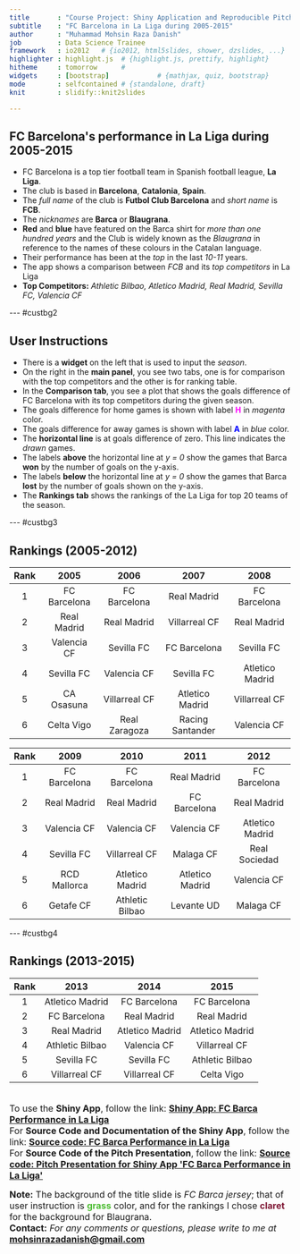 ```yaml
---
title       : "Course Project: Shiny Application and Reproducible Pitch"
subtitle    : "FC Barcelona in La Liga during 2005-2015"
author      : "Muhammad Mohsin Raza Danish"
job         : Data Science Trainee
framework   : io2012   # {io2012, html5slides, shower, dzslides, ...}
highlighter : highlight.js  # {highlight.js, prettify, highlight}
hitheme     : tomorrow      # 
widgets     : [bootstrap]            # {mathjax, quiz, bootstrap}
mode        : selfcontained # {standalone, draft}
knit        : slidify::knit2slides

---
```


<style>

.title-slide {

  background-image:url(assets/img/barca_shirt.png);
  background-repeat: no-repeat;
  background-position: center center;
  background-size: cover;
  
}

  <!-- /* background-color: #4DBD33; FC Barca blue: #00529F, FC Barca claret: #722F37, grass: #4DBD33, spring green:#00EE76 */ -->
  <!-- /* font-color: #00529F; */ -->


.title-slide hgroup > h1{
  font-family: 'Oswald', sans-serif;
  color: #000000
}

.title-slide hgroup > h2{
  font-family: 'Oswald', 'Calibri', sans-serif;
  color: #000000;
}

.title-slide hgroup > p{
  font-family: 'Oswald', 'Calibri', sans-serif;
  color: #CCCCCC;
}

slide:not(.segue) h2{
  font-family: 'Calibri', Arial, sans-serif;
  font-size: 52px;
  font-style: normal;
  font-weight: bold;
  text-transform: normal;
  letter-spacing: -2px;
  line-height: 1.2em;
  color: #000000;
}


/* Fonts and Spacing */
article p, article li, article li.build, section p, section li{
  font-family: 'Open Sans','Helvetica', 'Crimson Text', 'Garamond',  'Palatino', sans-serif;
  text-align: justify;
  font-size:22px;
  line-height: 1.5em;
  color: #000000;
}

slides > slide:not(.nobackground):after {
  font-size: 12pt;  
  content: attr(data-slide-num) "/" attr(data-total-slides);
  position: absolute;
  bottom: 20px;
  right: 60px;
  line-height: 1.9;
  color: #000000;
}

</style>


## FC Barcelona's performance in La Liga during 2005-2015


- FC Barcelona is a top tier football team in Spanish football league, **La Liga**.
- The club is based in **Barcelona**, **Catalonia**, **Spain**.
- The *full name* of the club is **Futbol Club Barcelona** and *short name* is **FCB**.
- The *nicknames* are **Barca** or **Blaugrana**.
- **Red** and **blue** have featured on the Barca shirt for *more than one hundred years* and the Club is widely known as the *Blaugrana* in reference to the names of these colours in the Catalan language.
- Their performance has been at the *top* in the last *10-11* years.
- The app shows a comparison between *FCB* and its *top competitors* in La Liga
- **Top Competitors:**
 *Athletic Bilbao, Atletico Madrid, Real Madrid, Sevilla FC, Valencia CF*


--- #custbg2

<style>
#custbg2 {
  background-color: #4DBD33;
}

#custbg2 h2{
  color: #000000;

}

</style>

## User Instructions

- There is a **widget** on the left that is used to input the *season*.
- On the right in the **main panel**, you see two tabs, one is for comparison with the top competitors and the other is for ranking table.
- In the **Comparison tab**, you see a plot that shows the goals difference of FC Barcelona with its top competitors during the given season.
- The goals difference for home games is shown with label <font color = "magenta">**H**</font> in *magenta* color. 
- The goals difference for away games is shown with label <font color = "blue">**A**</font> in *blue* color.
- The **horizontal line** is at goals difference of zero. This line indicates the *drawn* games. 
- The labels **above** the horizontal line at *y = 0* show the games that Barca **won** by the number of goals on the y-axis. 
- The labels **below** the horizontal line at *y = 0* show the games that Barca **lost** by the number of goals shown on the y-axis.
- The **Rankings tab** shows the rankings of the La Liga for top 20 teams of the season.

--- #custbg3 

<style>

#custbg3 {
  background-color: #7F1734;
}

#custbg3 h2{
  color: #000000;
}
</style>

## Rankings (2005-2012)



|  Rank  |     2005     |     2006      |       2007       |      2008       |
|:------:|:------------:|:-------------:|:----------------:|:---------------:|
|   1    | FC Barcelona | FC Barcelona  |   Real Madrid    |  FC Barcelona   |
|   2    | Real Madrid  |  Real Madrid  |  Villarreal CF   |   Real Madrid   |
|   3    | Valencia CF  |  Sevilla FC   |   FC Barcelona   |   Sevilla FC    |
|   4    |  Sevilla FC  |  Valencia CF  |    Sevilla FC    | Atletico Madrid |
|   5    |  CA Osasuna  | Villarreal CF | Atletico Madrid  |  Villarreal CF  |
|   6    |  Celta Vigo  | Real Zaragoza | Racing Santander |   Valencia CF   |



|  Rank  |     2009     |      2010       |      2011       |      2012       |
|:------:|:------------:|:---------------:|:---------------:|:---------------:|
|   1    | FC Barcelona |  FC Barcelona   |   Real Madrid   |  FC Barcelona   |
|   2    | Real Madrid  |   Real Madrid   |  FC Barcelona   |   Real Madrid   |
|   3    | Valencia CF  |   Valencia CF   |   Valencia CF   | Atletico Madrid |
|   4    |  Sevilla FC  |  Villarreal CF  |    Malaga CF    |  Real Sociedad  |
|   5    | RCD Mallorca | Atletico Madrid | Atletico Madrid |   Valencia CF   |
|   6    |  Getafe CF   | Athletic Bilbao |   Levante UD    |    Malaga CF    |


--- #custbg4

<style>
#custbg4 {
  background-color: #FFFFFF;
}

</style>


## Rankings (2013-2015)


|  Rank  |      2013       |      2014       |      2015       |
|:------:|:---------------:|:---------------:|:---------------:|
|   1    | Atletico Madrid |  FC Barcelona   |  FC Barcelona   |
|   2    |  FC Barcelona   |   Real Madrid   |   Real Madrid   |
|   3    |   Real Madrid   | Atletico Madrid | Atletico Madrid |
|   4    | Athletic Bilbao |   Valencia CF   |  Villarreal CF  |
|   5    |   Sevilla FC    |   Sevilla FC    | Athletic Bilbao |
|   6    |  Villarreal CF  |  Villarreal CF  |   Celta Vigo    |

<font size = 3> <br>To use the **Shiny App**, follow the link: <a href ="https://mohsinraza.shinyapps.io/FCB_Performance_LaLiga/"> **Shiny App: FC Barca Performance in La Liga** </a> <br> </font>
<font size = 3> For **Source Code and Documentation of the Shiny App**, follow the link: <a href ="https://github.com/mohsinrazadanish/FCB_Performance_LaLiga"> **Source code: FC Barca Performance in La Liga** </a> <br> </font>
<font size = 3>For **Source Code of the Pitch Presentation**, follow the link: <a href = "https://github.com/mohsinrazadanish/Pitch-Presentation_FCB_Perf_LaLiga"> **Source code: Pitch Presentation for Shiny App 'FC Barca Performance in La Liga'** </a> <br> </font>

<font size=3>**Note:** The background of the title slide is *FC Barca jersey*; that of user instruction is <font color=#4DBD33>**grass**</font> color, and for the rankings I chose <font color=#7F1734>**claret**</font> for the background for Blaugrana. <br> </font>
<font size=3> **Contact:** *For any comments or questions, please write to me at* **mohsinrazadanish@gmail.com** </font>
